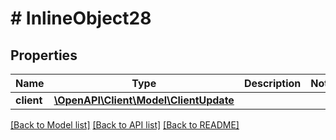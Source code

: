 # # InlineObject28

## Properties

Name | Type | Description | Notes
------------ | ------------- | ------------- | -------------
**client** | [**\OpenAPI\Client\Model\ClientUpdate**](ClientUpdate.md) |  |

[[Back to Model list]](../../README.md#models) [[Back to API list]](../../README.md#endpoints) [[Back to README]](../../README.md)
